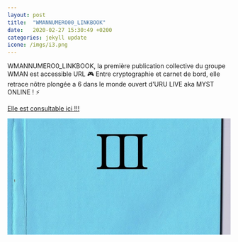 ```yaml
---
layout: post
title:  "WMANNUMERO00_LINKBOOK"
date:   2020-02-27 15:30:49 +0200
categories: jekyll update
icone: /imgs/i3.png
---
```

WMANNUMERO0_LINKBOOK, la première publication collective du groupe WMAN est accessible URL 🎮
Entre cryptographie et carnet de bord, elle retrace nôtre plongée a 6 dans le monde ouvert d'URU LIVE aka MYST ONLINE ! ⚡️

[Elle est consultable ici !!!](https://fr.calameo.com/read/002746359928b8ca6f60d)

![](/imgs/linkbookpubli.jpg)